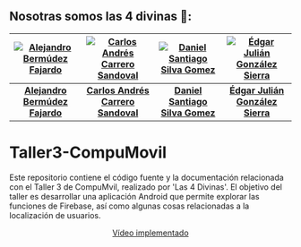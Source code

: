 

## Nosotras somos las 4 divinas 💅:

| [![Alejandro Bermúdez Fajardo](https://avatars.githubusercontent.com/u/133521849?v=4)](https://github.com/alexoberco) | [![Carlos Andrés Carrero Sandoval](https://avatars.githubusercontent.com/u/155045111?v=4)](https://github.com/sharly-dev) | [![Daniel Santiago Silva Gomez](https://avatars.githubusercontent.com/u/178740893?v=4)](https://github.com/silvag-daniels) | [![Édgar Julián González Sierra](https://avatars.githubusercontent.com/u/169292875?v=4)](https://github.com/ejgonzalez16) |
|:--:|:--:|:--:|:--:|
| [**Alejandro Bermúdez Fajardo**](https://github.com/alexoberco) | [**Carlos Andrés Carrero Sandoval**](https://github.com/sharly-dev) | [**Daniel Santiago Silva Gomez**](https://github.com/silvag-daniels) | [**Édgar Julián González Sierra**](https://github.com/ejgonzalez16) |

# Taller3-CompuMovil
Este repositorio contiene el código fuente y la documentación relacionada con el Taller 3 de CompuMvil, realizado por 'Las 4 Divinas'. El objetivo del taller es desarrollar una aplicación Android que permite explorar las funciones de Firebase, así como algunas cosas relacionadas a la localización de usuarios.
<p align="center">
  <a href="https://www.youtube.com/watch?v=O7_yKfUDGSQ">Vídeo implementado</a>
</p>
